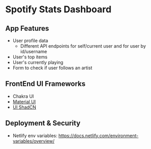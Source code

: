 # Spotify Stats Dashboard 

## App Features 

- User profile data 
	- Different API endpoints for self/current user and for user by id/username 
- User's top items 
- User's currently playing 
- Form to check if user follows an artist 

## FrontEnd UI Frameworks 

- Chakra UI 
- [Material UI ](google.com)
- [UI ShadCN](https://ui.shadcn.com/)


## Deployment & Security

- Netlify env variables: https://docs.netlify.com/environment-variables/overview/ 